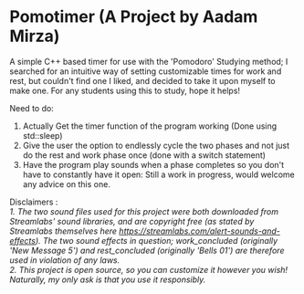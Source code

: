 # Pomotimer (A Project by Aadam Mirza)
A simple C++ based timer for use with the 'Pomodoro' Studying method; I searched for an intuitive way of setting customizable times for work and rest, but couldn't find one I liked, and decided to take it upon myself to make one. For any students using this to study, hope it helps!

Need to do:
1) Actually Get the timer function of the program working (Done using std::sleep)
2) Give the user the option to endlessly cycle the two phases and not just do the rest and work phase once (done with a switch statement)
3) Have the program play sounds when a phase completes so you don't have to constantly have it open: Still a work in progress, would welcome any advice on this one. 



Disclaimers :  
_1. The two sound files used for this project were both downloaded from Streamlabs' sound libraries, and are copyright free (as stated by Streamlabs themselves here https://streamlabs.com/alert-sounds-and-effects). The two sound effects in question; work_concluded (originally 'New Message 5') and rest_concluded (originally 'Bells 01') are therefore used in violation of any laws._  
_2. This project is open source, so you can customize it however you wish! Naturally, my only ask is that you use it responsibly._
